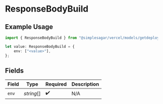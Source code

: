 # ResponseBodyBuild

## Example Usage

```typescript
import { ResponseBodyBuild } from "@simplesagar/vercel/models/getdeploymentop.js";

let value: ResponseBodyBuild = {
    env: ["<value>"],
};
```

## Fields

| Field              | Type               | Required           | Description        |
| ------------------ | ------------------ | ------------------ | ------------------ |
| `env`              | *string*[]         | :heavy_check_mark: | N/A                |